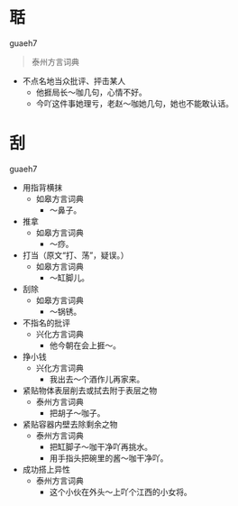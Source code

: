 




# 聒
guaeh7
> 泰州方言词典
- 不点名地当众批评、抨击某人
  - 他捱局长～咖几句，心情不好。
  - 今吖这件事她理亏，老赵～咖她几句，她也不能敢认话。




# 刮
guaeh7
+ 用指背横抹
  * 如皋方言词典
    - ～鼻子。
+ 推拿
  * 如皋方言词典
    - ～痧。
+ 打当（原文“打、荡”，疑误。）
  * 如皋方言词典
    - ～缸脚儿。
+ 刮除
  * 如皋方言词典
    - ～锅锈。
+ 不指名的批评
  * 兴化方言词典
    - 他今朝在会上捱～。
+ 挣小钱
  * 兴化方言词典
    - 我出去～个酒作儿再家来。
+ 紧贴物体表层削去或拭去附于表层之物
  * 泰州方言词典
    - 把胡子～咖子。
+ 紧贴容器内壁去除剩余之物
  * 泰州方言词典
    - 把缸脚子～咖干净吖再挑水。
    - 用手指头把碗里的酱～咖干净吖。
+ 成功搭上异性
  * 泰州方言词典
    - 这个小伙在外头～上吖个江西的小女将。
